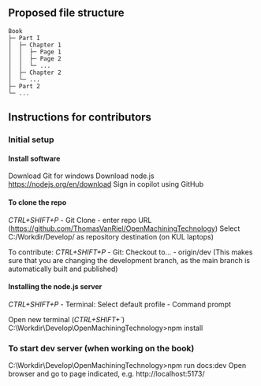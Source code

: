 ## Proposed file structure

```
Book
├─ Part I
│  ├─ Chapter 1
│  │  ├─ Page 1
│  │  ├─ Page 2
│  │  └─ ...
│  ├─ Chapter 2
│  └─ ...
├─ Part 2
└─ ...
```

## Instructions for contributors
### Initial setup
#### Install software
Download Git for windows
Download node.js https://nodejs.org/en/download
Sign in copilot using GitHub

#### To clone the repo
*CTRL+SHIFT+P* - Git Clone - enter repo URL (https://github.com/ThomasVanRiel/OpenMachiningTechnology)
Select C:/Workdir/Develop/ as repository destination (on KUL laptops)

To contribute: *CTRL+SHIFT+P* - Git: Checkout to... - origin/dev
(This makes sure that you are changing the development branch, as the main branch is automatically built and published)

#### Installing the node.js server
*CTRL+SHIFT+P* - Terminal: Select default profile - Command prompt

Open new terminal (*CTRL+SHIFT+`*)
C:\Workdir\Develop\OpenMachiningTechnology>npm install

### To start dev server (when working on the book) 
C:\Workdir\Develop\OpenMachiningTechnology>npm run docs:dev
Open browser and go to page indicated, e.g. http://localhost:5173/
